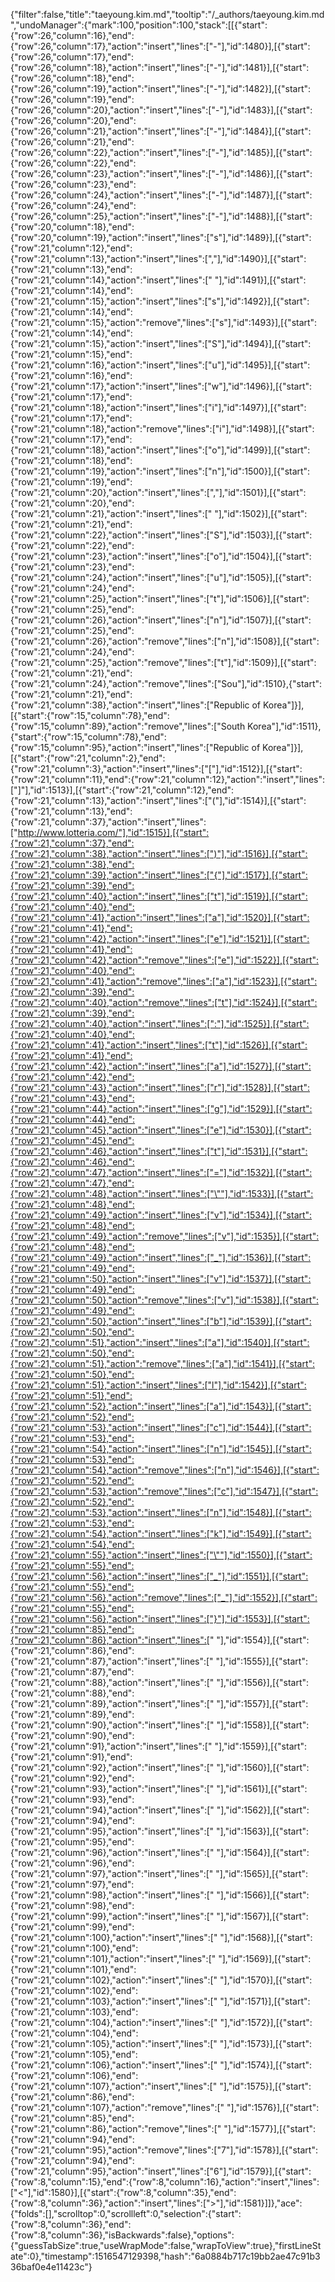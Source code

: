 {"filter":false,"title":"taeyoung.kim.md","tooltip":"/_authors/taeyoung.kim.md","undoManager":{"mark":100,"position":100,"stack":[[{"start":{"row":26,"column":16},"end":{"row":26,"column":17},"action":"insert","lines":["-"],"id":1480}],[{"start":{"row":26,"column":17},"end":{"row":26,"column":18},"action":"insert","lines":["-"],"id":1481}],[{"start":{"row":26,"column":18},"end":{"row":26,"column":19},"action":"insert","lines":["-"],"id":1482}],[{"start":{"row":26,"column":19},"end":{"row":26,"column":20},"action":"insert","lines":["-"],"id":1483}],[{"start":{"row":26,"column":20},"end":{"row":26,"column":21},"action":"insert","lines":["-"],"id":1484}],[{"start":{"row":26,"column":21},"end":{"row":26,"column":22},"action":"insert","lines":["-"],"id":1485}],[{"start":{"row":26,"column":22},"end":{"row":26,"column":23},"action":"insert","lines":["-"],"id":1486}],[{"start":{"row":26,"column":23},"end":{"row":26,"column":24},"action":"insert","lines":["-"],"id":1487}],[{"start":{"row":26,"column":24},"end":{"row":26,"column":25},"action":"insert","lines":["-"],"id":1488}],[{"start":{"row":20,"column":18},"end":{"row":20,"column":19},"action":"insert","lines":["s"],"id":1489}],[{"start":{"row":21,"column":12},"end":{"row":21,"column":13},"action":"insert","lines":[","],"id":1490}],[{"start":{"row":21,"column":13},"end":{"row":21,"column":14},"action":"insert","lines":[" "],"id":1491}],[{"start":{"row":21,"column":14},"end":{"row":21,"column":15},"action":"insert","lines":["s"],"id":1492}],[{"start":{"row":21,"column":14},"end":{"row":21,"column":15},"action":"remove","lines":["s"],"id":1493}],[{"start":{"row":21,"column":14},"end":{"row":21,"column":15},"action":"insert","lines":["S"],"id":1494}],[{"start":{"row":21,"column":15},"end":{"row":21,"column":16},"action":"insert","lines":["u"],"id":1495}],[{"start":{"row":21,"column":16},"end":{"row":21,"column":17},"action":"insert","lines":["w"],"id":1496}],[{"start":{"row":21,"column":17},"end":{"row":21,"column":18},"action":"insert","lines":["i"],"id":1497}],[{"start":{"row":21,"column":17},"end":{"row":21,"column":18},"action":"remove","lines":["i"],"id":1498}],[{"start":{"row":21,"column":17},"end":{"row":21,"column":18},"action":"insert","lines":["o"],"id":1499}],[{"start":{"row":21,"column":18},"end":{"row":21,"column":19},"action":"insert","lines":["n"],"id":1500}],[{"start":{"row":21,"column":19},"end":{"row":21,"column":20},"action":"insert","lines":[","],"id":1501}],[{"start":{"row":21,"column":20},"end":{"row":21,"column":21},"action":"insert","lines":[" "],"id":1502}],[{"start":{"row":21,"column":21},"end":{"row":21,"column":22},"action":"insert","lines":["S"],"id":1503}],[{"start":{"row":21,"column":22},"end":{"row":21,"column":23},"action":"insert","lines":["o"],"id":1504}],[{"start":{"row":21,"column":23},"end":{"row":21,"column":24},"action":"insert","lines":["u"],"id":1505}],[{"start":{"row":21,"column":24},"end":{"row":21,"column":25},"action":"insert","lines":["t"],"id":1506}],[{"start":{"row":21,"column":25},"end":{"row":21,"column":26},"action":"insert","lines":["n"],"id":1507}],[{"start":{"row":21,"column":25},"end":{"row":21,"column":26},"action":"remove","lines":["n"],"id":1508}],[{"start":{"row":21,"column":24},"end":{"row":21,"column":25},"action":"remove","lines":["t"],"id":1509}],[{"start":{"row":21,"column":21},"end":{"row":21,"column":24},"action":"remove","lines":["Sou"],"id":1510},{"start":{"row":21,"column":21},"end":{"row":21,"column":38},"action":"insert","lines":["Republic of Korea"]}],[{"start":{"row":15,"column":78},"end":{"row":15,"column":89},"action":"remove","lines":["South Korea"],"id":1511},{"start":{"row":15,"column":78},"end":{"row":15,"column":95},"action":"insert","lines":["Republic of Korea"]}],[{"start":{"row":21,"column":2},"end":{"row":21,"column":3},"action":"insert","lines":["["],"id":1512}],[{"start":{"row":21,"column":11},"end":{"row":21,"column":12},"action":"insert","lines":["]"],"id":1513}],[{"start":{"row":21,"column":12},"end":{"row":21,"column":13},"action":"insert","lines":["("],"id":1514}],[{"start":{"row":21,"column":13},"end":{"row":21,"column":37},"action":"insert","lines":["http://www.lotteria.com/"],"id":1515}],[{"start":{"row":21,"column":37},"end":{"row":21,"column":38},"action":"insert","lines":[")"],"id":1516}],[{"start":{"row":21,"column":38},"end":{"row":21,"column":39},"action":"insert","lines":["{"],"id":1517}],[{"start":{"row":21,"column":39},"end":{"row":21,"column":40},"action":"insert","lines":["t"],"id":1519}],[{"start":{"row":21,"column":40},"end":{"row":21,"column":41},"action":"insert","lines":["a"],"id":1520}],[{"start":{"row":21,"column":41},"end":{"row":21,"column":42},"action":"insert","lines":["e"],"id":1521}],[{"start":{"row":21,"column":41},"end":{"row":21,"column":42},"action":"remove","lines":["e"],"id":1522}],[{"start":{"row":21,"column":40},"end":{"row":21,"column":41},"action":"remove","lines":["a"],"id":1523}],[{"start":{"row":21,"column":39},"end":{"row":21,"column":40},"action":"remove","lines":["t"],"id":1524}],[{"start":{"row":21,"column":39},"end":{"row":21,"column":40},"action":"insert","lines":[":"],"id":1525}],[{"start":{"row":21,"column":40},"end":{"row":21,"column":41},"action":"insert","lines":["t"],"id":1526}],[{"start":{"row":21,"column":41},"end":{"row":21,"column":42},"action":"insert","lines":["a"],"id":1527}],[{"start":{"row":21,"column":42},"end":{"row":21,"column":43},"action":"insert","lines":["r"],"id":1528}],[{"start":{"row":21,"column":43},"end":{"row":21,"column":44},"action":"insert","lines":["g"],"id":1529}],[{"start":{"row":21,"column":44},"end":{"row":21,"column":45},"action":"insert","lines":["e"],"id":1530}],[{"start":{"row":21,"column":45},"end":{"row":21,"column":46},"action":"insert","lines":["t"],"id":1531}],[{"start":{"row":21,"column":46},"end":{"row":21,"column":47},"action":"insert","lines":["="],"id":1532}],[{"start":{"row":21,"column":47},"end":{"row":21,"column":48},"action":"insert","lines":["\""],"id":1533}],[{"start":{"row":21,"column":48},"end":{"row":21,"column":49},"action":"insert","lines":["v"],"id":1534}],[{"start":{"row":21,"column":48},"end":{"row":21,"column":49},"action":"remove","lines":["v"],"id":1535}],[{"start":{"row":21,"column":48},"end":{"row":21,"column":49},"action":"insert","lines":["_"],"id":1536}],[{"start":{"row":21,"column":49},"end":{"row":21,"column":50},"action":"insert","lines":["v"],"id":1537}],[{"start":{"row":21,"column":49},"end":{"row":21,"column":50},"action":"remove","lines":["v"],"id":1538}],[{"start":{"row":21,"column":49},"end":{"row":21,"column":50},"action":"insert","lines":["b"],"id":1539}],[{"start":{"row":21,"column":50},"end":{"row":21,"column":51},"action":"insert","lines":["a"],"id":1540}],[{"start":{"row":21,"column":50},"end":{"row":21,"column":51},"action":"remove","lines":["a"],"id":1541}],[{"start":{"row":21,"column":50},"end":{"row":21,"column":51},"action":"insert","lines":["l"],"id":1542}],[{"start":{"row":21,"column":51},"end":{"row":21,"column":52},"action":"insert","lines":["a"],"id":1543}],[{"start":{"row":21,"column":52},"end":{"row":21,"column":53},"action":"insert","lines":["c"],"id":1544}],[{"start":{"row":21,"column":53},"end":{"row":21,"column":54},"action":"insert","lines":["n"],"id":1545}],[{"start":{"row":21,"column":53},"end":{"row":21,"column":54},"action":"remove","lines":["n"],"id":1546}],[{"start":{"row":21,"column":52},"end":{"row":21,"column":53},"action":"remove","lines":["c"],"id":1547}],[{"start":{"row":21,"column":52},"end":{"row":21,"column":53},"action":"insert","lines":["n"],"id":1548}],[{"start":{"row":21,"column":53},"end":{"row":21,"column":54},"action":"insert","lines":["k"],"id":1549}],[{"start":{"row":21,"column":54},"end":{"row":21,"column":55},"action":"insert","lines":["\""],"id":1550}],[{"start":{"row":21,"column":55},"end":{"row":21,"column":56},"action":"insert","lines":["_"],"id":1551}],[{"start":{"row":21,"column":55},"end":{"row":21,"column":56},"action":"remove","lines":["_"],"id":1552}],[{"start":{"row":21,"column":55},"end":{"row":21,"column":56},"action":"insert","lines":["}"],"id":1553}],[{"start":{"row":21,"column":85},"end":{"row":21,"column":86},"action":"insert","lines":[" "],"id":1554}],[{"start":{"row":21,"column":86},"end":{"row":21,"column":87},"action":"insert","lines":[" "],"id":1555}],[{"start":{"row":21,"column":87},"end":{"row":21,"column":88},"action":"insert","lines":[" "],"id":1556}],[{"start":{"row":21,"column":88},"end":{"row":21,"column":89},"action":"insert","lines":[" "],"id":1557}],[{"start":{"row":21,"column":89},"end":{"row":21,"column":90},"action":"insert","lines":[" "],"id":1558}],[{"start":{"row":21,"column":90},"end":{"row":21,"column":91},"action":"insert","lines":[" "],"id":1559}],[{"start":{"row":21,"column":91},"end":{"row":21,"column":92},"action":"insert","lines":[" "],"id":1560}],[{"start":{"row":21,"column":92},"end":{"row":21,"column":93},"action":"insert","lines":[" "],"id":1561}],[{"start":{"row":21,"column":93},"end":{"row":21,"column":94},"action":"insert","lines":[" "],"id":1562}],[{"start":{"row":21,"column":94},"end":{"row":21,"column":95},"action":"insert","lines":[" "],"id":1563}],[{"start":{"row":21,"column":95},"end":{"row":21,"column":96},"action":"insert","lines":[" "],"id":1564}],[{"start":{"row":21,"column":96},"end":{"row":21,"column":97},"action":"insert","lines":[" "],"id":1565}],[{"start":{"row":21,"column":97},"end":{"row":21,"column":98},"action":"insert","lines":[" "],"id":1566}],[{"start":{"row":21,"column":98},"end":{"row":21,"column":99},"action":"insert","lines":[" "],"id":1567}],[{"start":{"row":21,"column":99},"end":{"row":21,"column":100},"action":"insert","lines":[" "],"id":1568}],[{"start":{"row":21,"column":100},"end":{"row":21,"column":101},"action":"insert","lines":[" "],"id":1569}],[{"start":{"row":21,"column":101},"end":{"row":21,"column":102},"action":"insert","lines":[" "],"id":1570}],[{"start":{"row":21,"column":102},"end":{"row":21,"column":103},"action":"insert","lines":[" "],"id":1571}],[{"start":{"row":21,"column":103},"end":{"row":21,"column":104},"action":"insert","lines":[" "],"id":1572}],[{"start":{"row":21,"column":104},"end":{"row":21,"column":105},"action":"insert","lines":[" "],"id":1573}],[{"start":{"row":21,"column":105},"end":{"row":21,"column":106},"action":"insert","lines":[" "],"id":1574}],[{"start":{"row":21,"column":106},"end":{"row":21,"column":107},"action":"insert","lines":[" "],"id":1575}],[{"start":{"row":21,"column":86},"end":{"row":21,"column":107},"action":"remove","lines":["                     "],"id":1576}],[{"start":{"row":21,"column":85},"end":{"row":21,"column":86},"action":"remove","lines":[" "],"id":1577}],[{"start":{"row":21,"column":94},"end":{"row":21,"column":95},"action":"remove","lines":["7"],"id":1578}],[{"start":{"row":21,"column":94},"end":{"row":21,"column":95},"action":"insert","lines":["6"],"id":1579}],[{"start":{"row":8,"column":15},"end":{"row":8,"column":16},"action":"insert","lines":["<"],"id":1580}],[{"start":{"row":8,"column":35},"end":{"row":8,"column":36},"action":"insert","lines":[">"],"id":1581}]]},"ace":{"folds":[],"scrolltop":0,"scrollleft":0,"selection":{"start":{"row":8,"column":36},"end":{"row":8,"column":36},"isBackwards":false},"options":{"guessTabSize":true,"useWrapMode":false,"wrapToView":true},"firstLineState":0},"timestamp":1516547129398,"hash":"6a0884b717c19bb2ae47c91b336baf0e4e11423c"}